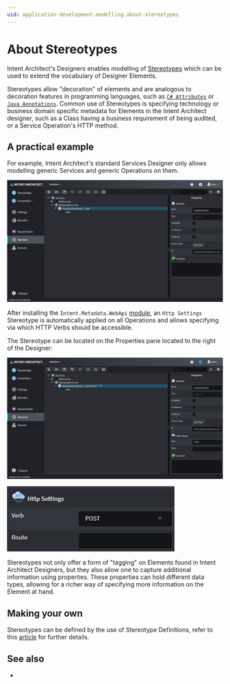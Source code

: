 ```yaml
---
uid: application-development.modelling.about-stereotypes
---
```

# About Stereotypes

Intent Architect's Designers enables modelling of [Stereotypes](https://en.wikipedia.org/wiki/Stereotype_(UML)) which can be used to extend the vocabulary of Designer Elements.

Stereotypes allow "decoration" of elements and are analogous to decoration features in programming languages, such as [`C# Attributes`](https://docs.microsoft.com/dotnet/csharp/programming-guide/concepts/attributes/) or [`Java Annotations`](https://en.wikipedia.org/wiki/Java_annotation). Common use of Stereotypes is specifying technology or business domain specific metadata for Elements in the Intent Architect designer, such as a Class having a business requirement of being audited, or a Service Operation's HTTP method.

## A practical example

For example, Intent Architect's standard Services Designer only allows modelling generic Services and generic Operations on them.

![What Intent Architect's standard Services Designer looks like](images/services-designer-vanilla.png)

After installing the `Intent.Metadata.WebApi` [module](xref:application-development.extensions.about-modules), an `Http Settings` Stereotype is automatically applied on all Operations and allows specifying via which HTTP Verbs should be accessible.

The Stereotype can be located on the Properties pane located to the right of the Designer:

![What the Services Designer looks like with API Metadata](images/services-designer-api-metadata.png)

![How the Http Settings Stereotype looks like](images/http-settings-stereotype.png)

Stereotypes not only offer a form of "tagging" on Elements found in Intent Architect Designers, but they also allow one to capture additional information using properties. These properties can hold different data types, allowing for a richer way of specifying more information on the Element at hand.

## Making your own

Stereotypes can be defined by the use of Stereotype Definitions, refer to this [article](xref:module-building.stereotypes.about-stereotype-definitions) for further details.

## See also

- [](xref:module-building.stereotypes.how-to-use-stereotypes)
